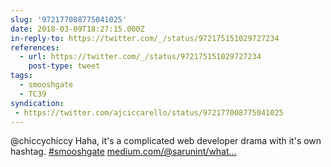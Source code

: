 ```yaml
---
slug: '972177008775041025'
date: 2018-03-09T18:27:15.000Z
in-reply-to: https://twitter.com/_/status/972175151029727234
references:
  - url: https://twitter.com/_/status/972175151029727234
    post-type: tweet
tags:
  - smooshgate
  - TC39
syndication:
 - https://twitter.com/ajciccarello/status/972177008775041025
---
```


@chiccychiccy Haha, it's a complicated web developer drama with it's own hashtag. [#smooshgate](/posts/tags/smooshgate) [medium.com/@sarunint/what…](https://medium.com/@sarunint/what-the-smoosh-is-that-1c6e74d5fbb5)
